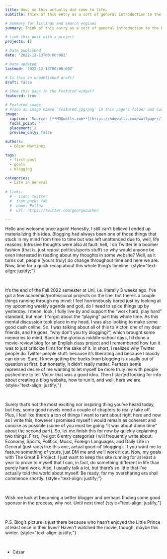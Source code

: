 ```yaml
---
title: Wow, so this actually did come to life…
subtitle: Think of this entry as a sort of general introduction to the blog, its lore, goals and some more interesting things I’ve got for you guys and gals.

# Summary for listings and search engines
summary: Think of this entry as a sort of general introduction to the blog, its lore, goals and some more interesting things I’ve got for you guys and gals.

# Link this post with a project
projects: []

# Date published
date: '2022-12-13T00:00:00Z'

# Date updated
lastmod: '2022-12-13T00:00:00Z'

# Is this an unpublished draft?
draft: false

# Show this page in the Featured widget?
featured: true

# Featured image
# Place an image named `featured.jpg/png` in this page's folder and customize its options here.
image:
  caption: 'Source: [**HDQwalls.com**](https://hdqwalls.com/wallpaper/1440x900/the-little-prince-10k)'
  focal_point: ''
  placement: 2
  preview_only: false

authors:
  - César Martínez

tags:
  - first-post
  - goals
  - blogging

categories:
  - Life in General
  
# links:
  # - icon: twitter
  #  icon_pack: fab
  #  name: Follow
  #  url: https://twitter.com/georgecushen

---
```


Hello and welcome once again! Honestly, I still can’t believe I ended up materializing this idea. Blogging had always been one of those things that stuck in my mind from time to time but was left unattended due to, well, life reasons. Intrusive thoughts were also at fault: hell, I do Twitter in a boomer fashion (that is, just repost politics/sports stuff) so why would anyone be even interested in reading about my thoughts in some website? Well, as it turns out, people (yours truly) do change throughout time and here we are. Now, time for a quick recap about this whole thing’s timeline. 
{style="text-align: justify;"}
<div></div><br>

It’s the end of the Fall 2022 semester at Uni, i.e. literally 3 weeks ago. I’ve got a few academic/professional projects on the line, but there’s a couple things running through my mind: I feel horrendously bored just by looking at my upcoming weekly agenda and god, do I need to spice things up by yesterday. I mean, look, I fully live by and support the “work hard, play hard” standard, but man, I forgot about the “playing” part this whole time. As this mental discussion took place in my head, I was also looking to make some good cash online. So, I was talking about all of this to Victor, one of my dear friends, and he goes, “why don’t you try blogging?”, which brought some memories to mind. Back in the glorious middle-school days, I’d done a movie-review blog for an English class project and I remembered how fun it was to just criticize films for the sake of it. In short, I realized why Twitter people do Twitter people stuff: because it’s liberating and because I bloody can do so. Sure, I knew getting the bucks from blogging is usually out of question at first, but honestly, it didn’t really matter. Perhaps some repressed desire of me wanting to let myself be more truly me with people pushed me to tell Victor that was a good idea. Then I started looking for info about creating a blog website, how to run it, and well, here we are.
{style="text-align: justify;"}
<div></div><br>

Surely that’s not the most exciting nor inspiring thing you’ve heard today, but hey, some good novels need a couple of chapters to really take off. Plus, I feel like there’s a ton of things I want to rant about right here and now as I write this, however I promised myself I would remain as coherent and concise as possible (some of you must be going “it was about damn time” about the second part). So, let me finish this for now by quickly explaining two things. First, I’ve got 6 entry categories I will frequently write about: Economy, Sports, Politics, Music, Foreign Languages, and Daily Life in General (just rants like this one, actual good-ol’ blogging). If you want me to feature something of yours, just DM me and we’ll work it out. Now, my goals with The Great B Project: I just want to keep this site running for at least a year to prove to myself that I can, in fact, do something different in life than purely hard work. Also, I usually talk a lot, but there’s so little that I’ve actually told the world about myself. Be ready, for my oversharing era shall commence shortly.
{style="text-align: justify;"}
<div></div><br>

Wish me luck at becoming a better blogger and perhaps finding some good sponsor in the process, why not. Until next time!
{style="text-align: justify;"}
<div></div><br>

P.S. Blog’s picture is just there because who hasn’t enjoyed the Little Prince at least once in their lives? Haven’t watched the movie, though, maybe this winter. 
{style="text-align: justify;"}
<div></div><br>

- César 